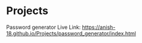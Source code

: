 # Projects
Password generator  Live Link: https://anish-18.github.io/Projects/password_generator/index.html
